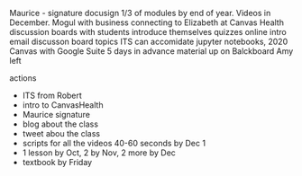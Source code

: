 
Maurice - signature docusign
1/3 of modules by end of year.
Videos in December.
Mogul with business connecting to Elizabeth at Canvas Health
discussion boards with students
introduce themselves
quizzes online
intro email
discusson board topics
ITS can accomidate jupyter notebooks,
2020 Canvas with Google Suite
5 days in advance material up on Balckboard
Amy left


actions
- ITS from Robert
- intro to CanvasHealth
- Maurice signature
- blog about the class
- tweet abou the class
- scripts for all the videos 40-60 seconds by Dec 1
- 1 lesson by Oct, 2 by Nov, 2 more by Dec
- textbook by Friday
